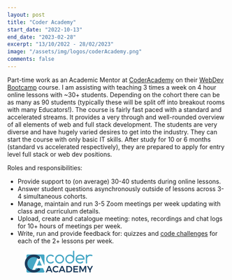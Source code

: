 ```yaml
---
layout: post
title: "Coder Academy"
start_date: "2022-10-13"
end_date: "2023-02-28"
excerpt: "13/10/2022 - 28/02/2023"
image: "/assets/img/logos/coderAcademy.png"
comments: false
---
```


Part-time work as an Academic Mentor at [CoderAcademy](https://www.coderacademy.edu.au/) on their [WebDev Bootcamp](https://www.coderacademy.edu.au/web-development-bootcamp) course. I am assisting with teaching 3 times a week on 4 hour online lessons with ~30+ students. Depending on the cohort there can be as many as 90 students (typically these will be split off into breakout rooms with many Educators!). The course is fairly fast paced with a standard and accelerated streams. It provides a very through and well-rounded overview of all elements of web and full stack development. The students are very diverse and have hugely varied desires to get into the industry. They can start the course with only basic IT skills. After study for 10 or 6 months (standard vs accelerated respectively), they are prepared to apply for entry level full stack or web dev positions.

Roles and responsibilities:
* Provide support to (on average) 30-40 students during online lessons.
* Answer student questions asynchronously outside of lessons across 3-4 simultaneous cohorts.
* Manage, maintain and run 3-5 Zoom meetings per week updating with class and curriculum details.
* Upload, create and catalogue meeting: notes, recordings and chat logs for 10+ hours of meetings per week.
* Write, run and provide feedback for: quizzes and [code challenges](https://github.com/CoderAcademy-ALL/ed_challenges_term3_javascript/) for each of the 2+ lessons per week.

<figure>
	<a href="/assets/img/logos/coderAcademy.png"><img src="/assets/img/logos/coderAcademy.png"></a>
</figure>
